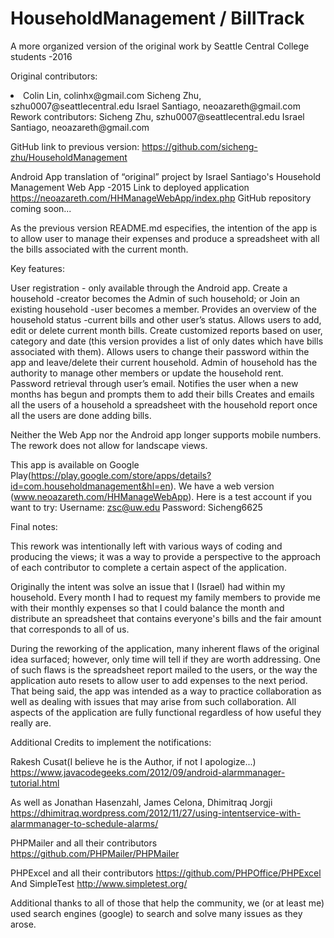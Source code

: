 # HouseholdManagement / BillTrack

A more organized version of the original work by Seattle Central College students -2016

Original contributors:
<li>
Colin Lin, colinhx@gmail.com
Sicheng Zhu, szhu0007@seattlecentral.edu
Israel Santiago, neoazareth@gmail.com
</li>
Rework contributors:
Sicheng Zhu, szhu0007@seattlecentral.edu
	Israel Santiago, neoazareth@gmail.com

GitHub link to previous version:
https://github.com/sicheng-zhu/HouseholdManagement

Android App translation of “original” project by Israel Santiago's Household Management Web App -2015
Link to deployed application https://neoazareth.com/HHManageWebApp/index.php
GitHub repository coming soon...

As the previous version README.md especifies, the intention of the app is to allow user to manage their expenses 
and produce a spreadsheet with all the bills associated with the current month.

Key features:

User registration - only available through the Android app.
Create a household -creator becomes the Admin of such household; or Join an existing household -user becomes a member.
Provides an overview of the household status -current bills and other user’s status.
Allows users to add, edit or delete current month bills.
Create customized reports based on user, category and date (this version provides a list of only dates which have 
bills associated with them).
Allows users to change their password within the app and leave/delete their current household.
Admin of household has the authority to manage other members or update the household rent.
Password retrieval through user’s email. 
Notifies the user when a new months has begun and prompts them to add their bills
Creates and emails all the users of a household a spreadsheet with the household report once all the users are done 
adding bills.

Neither the Web App nor the Android app longer supports mobile numbers. The rework does not allow for landscape 
views.

This app is available on Google Play(https://play.google.com/store/apps/details?id=com.householdmanagement&hl=en). 
We have a web version (www.neoazareth.com/HHManageWebApp).
Here is a test account if you want to try: Username: zsc@uw.edu Password: Sicheng6625

Final notes:

This rework was intentionally left with various ways of coding and producing the views; it was a way to provide a 
perspective to the approach of each contributor to complete a certain aspect of the application. 

Originally the intent was solve an issue that I (Israel) had within my household. Every month I had to request my 
family members to provide me with their monthly expenses so that I could balance the month and distribute an spreadsheet 
that contains everyone's bills and the fair amount that corresponds to all of us. 

During the reworking of the application, many inherent flaws of the original idea surfaced; however, only time will tell 
if they are worth addressing. One of such flaws is the spreadsheet report mailed to the users, or the way the application 
auto resets to allow user to add expenses to the next period. That being said, the app was intended as a way to practice 
collaboration as well as dealing with issues that may arise from such collaboration. All aspects of the application are 
fully functional regardless of how useful they really are.

Additional Credits to implement the notifications:

Rakesh Cusat(I believe he is the Author, if not I apologize...)
https://www.javacodegeeks.com/2012/09/android-alarmmanager-tutorial.html

As well as Jonathan Hasenzahl, James Celona, Dhimitraq Jorgji 
https://dhimitraq.wordpress.com/2012/11/27/using-intentservice-with-alarmmanager-to-schedule-alarms/

PHPMailer and all their contributors
https://github.com/PHPMailer/PHPMailer

PHPExcel and all their contributors
https://github.com/PHPOffice/PHPExcel
And SimpleTest
http://www.simpletest.org/

Additional thanks to all of those that help the community, we (or at least me) used search engines (google) to search 
and solve many issues as they arose. 
